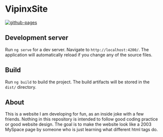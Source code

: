 # VipinxSite

[![github-pages](https://github.com/nwabear/VipinxFanSite/actions/workflows/main.yml/badge.svg?branch=master&event=push)](https://github.com/nwabear/VipinxFanSite/actions/workflows/main.yml)

## Development server

Run `ng serve` for a dev server. Navigate to `http://localhost:4200/`. The application will automatically reload if you change any of the source files.

## Build

Run `ng build` to build the project. The build artifacts will be stored in the `dist/` directory.

## About

This is a website I am developing for fun, as an inside joke with a few friends. Nothing in this repository is intended to follow good coding practice or good website design. The goal is to make the website look like a 2003 MySpace page by someone who is just learning what different html tags do.
